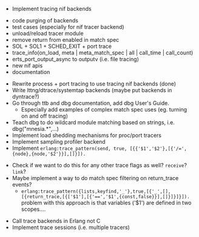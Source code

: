 * Implement tracing nif backends
 - code purging of backends
 - test cases (especially for nif tracer backend)
  - unload/reload tracer module
  - remove return from enabled in match spec
  - SOL + SOL1 + SCHED_EXIT + port trace
  - trace_info(on_load, meta | meta_match_spec | all | call_time | call_count)
  - erts_port_output_async to outputv (i.e. file tracing)
  - new nif apis
 - documentation
* Rewrite process + port tracing to use tracing nif backends (done)
* Write lttng/dtrace/systemtap backends (maybe put backends in dyntrace?)
* Go through ttb and dbg documentation, add dbg User's Guide.
  - Especially add examples of complex match spec uses (eg. turning on and off tracing)
* Teach dbg to do wildcard module matching based on strings, i.e. dbg("mnesia.*",...)
* Implement load shedding mechanisms for proc/port tracers
* Implement sampling profiler backend
* Implement `erlang:trace_pattern(send, true, [{{'$1','$2'},[{'/=',{node},{node,'$2'}}],[]}]).`
 - Check if we want to do this for any other trace flags as well? `receive`? `link`?
 - Maybe implement a way to do match spec filtering on return_trace events?
   - `erlang:trace_pattern({lists,keyfind,'_'},true,[{'_',[],[{return_trace,[{['$1'],[{'==','$1',{const,false}}],[]}]}]}]).`
     problem with this approach is that variables ('$1') are defined in two scopes....
* Call trace backends in Erlang not C
* Implement trace sessions (i.e. multiple tracers)
